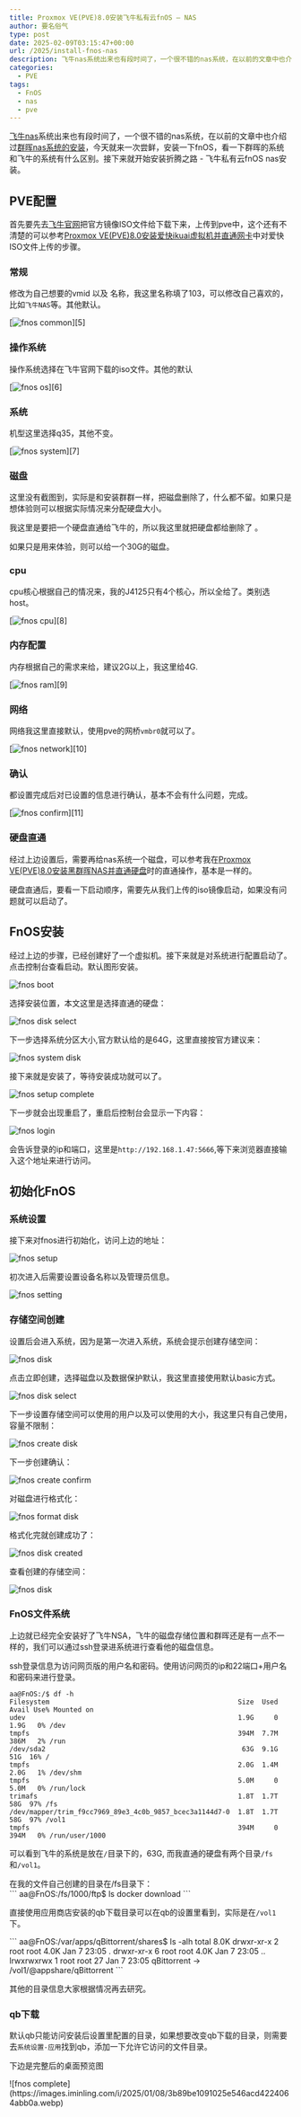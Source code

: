 ```yaml
---
title: Proxmox VE(PVE)8.0安装飞牛私有云fnOS – NAS
author: 要名俗气
type: post
date: 2025-02-09T03:15:47+00:00
url: /2025/install-fnos-nas
description: 飞牛nas系统出来也有段时间了，一个很不错的nas系统，在以前的文章中也介绍过[群晖nas系统的安装](https://www.iminling.com/2024/pve-install-nas "Proxmox VE(PVE)8.0安装黑群晖NAS并直通硬盘")，今天就来一次尝鲜，安装一下fnOS，看一下群晖的系统和飞牛的系统有什么区别。接下来就开始安装折腾之路 - 飞牛私有云fnOS nas安装。
categories:
  - PVE
tags:
  - FnOS
  - nas
  - pve
---
```

[飞牛nas](https://www.fnnas.com)系统出来也有段时间了，一个很不错的nas系统，在以前的文章中也介绍过[群晖nas系统的安装](https://www.iminling.com/2024/pve-install-nas "Proxmox VE(PVE)8.0安装黑群晖NAS并直通硬盘")，今天就来一次尝鲜，安装一下fnOS，看一下群晖的系统和飞牛的系统有什么区别。接下来就开始安装折腾之路 - 飞牛私有云fnOS nas安装。

## PVE配置

首先要先去[飞牛官网](https://www.fnnas.com/download)把官方镜像ISO文件给下载下来，上传到pve中，这个还有不清楚的可以参考[Proxmox VE(PVE)8.0安装爱快ikuai虚拟机并直通网卡](https://www.iminling.com/2024/pve-install-ikuai "Proxmox VE(PVE)8.0安装爱快ikuai虚拟机并直通网卡")中对爱快ISO文件上传的步骤。

### 常规

修改为自己想要的vmid 以及 名称，我这里名称填了103，可以修改自己喜欢的，比如`飞牛NAS`等。其他默认。

[![fnos common](https://images.iminling.com/i/2025/01/08/37837647596f9bb193eb5478ce1cde0f.webp)][5]

### 操作系统

操作系统选择在飞牛官网下载的iso文件。其他的默认

[![fnos os](https://images.iminling.com/i/2025/01/08/e4de0f82014a774996efa5f6568c0acf.webp)][6]

### 系统

机型这里选择q35，其他不变。

[![fnos system](https://images.iminling.com/i/2025/01/08/ffa5be3d705f4d6fae78b707bf0cc037.webp)][7]

### 磁盘

这里没有截图到，实际是和安装群群一样，把磁盘删除了，什么都不留。如果只是想体验则可以根据实际情况来分配硬盘大小。

我这里是要把一个硬盘直通给飞牛的，所以我这里就把硬盘都给删除了 。

如果只是用来体验，则可以给一个30G的磁盘。

### cpu

cpu核心根据自己的情况来，我的J4125只有4个核心，所以全给了。类别选host。

[![fnos cpu](https://images.iminling.com/i/2025/01/08/e0272ce01b4a02382119f02e9df93e3e.webp)][8]

### 内存配置

内存根据自己的需求来给，建议2G以上，我这里给4G.

[![fnos ram](https://images.iminling.com/i/2025/01/08/c2ec1daba8630f17c9a006afa1a9d040.webp)][9]

### 网络

网络我这里直接默认，使用pve的网桥`vmbr0`就可以了。

[![fnos network](https://images.iminling.com/i/2025/01/08/42a35339b69c2328ebeff937053706d2.webp)][10]

### 确认

都设置完成后对已设置的信息进行确认，基本不会有什么问题，完成。

[![fnos confirm](https://images.iminling.com/i/2025/01/08/c2f60e6ebc7d2de5314c6312dd7b1f52.webp)][11]

### 硬盘直通

经过上边设置后，需要再给nas系统一个磁盘，可以参考我在[Proxmox VE(PVE)8.0安装黑群晖NAS并直通硬盘](https://www.iminling.com/2024/pve-install-nas "Proxmox VE(PVE)8.0安装黑群晖NAS并直通硬盘")时的直通操作，基本是一样的。

硬盘直通后，要看一下启动顺序，需要先从我们上传的iso镜像启动，如果没有问题就可以启动了。

## FnOS安装

经过上边的步骤，已经创建好了一个虚拟机。接下来就是对系统进行配置启动了。点击控制台查看启动。默认图形安装。

![fnos boot](https://images.iminling.com/i/2025/01/08/366271dd2ffa0ef1821b8e3b86440a6c.webp)

选择安装位置，本文这里是选择直通的硬盘：

![fnos disk select](https://images.iminling.com/i/2025/01/08/e5ee329267cbe5bd4aae8fe6a258267a.webp)

下一步选择系统分区大小,官方默认给的是64G，这里直接按官方建议来：

![fnos system disk](https://images.iminling.com/i/2025/01/08/226fe70c13e5ab86147589ed6746b766.webp)

接下来就是安装了，等待安装成功就可以了。

![fnos setup complete](https://images.iminling.com/i/2025/01/08/cf81cf188faa745ddfe2c241b150d05e.webp)

下一步就会出现重启了，重启后控制台会显示一下内容：

![fnos login](https://images.iminling.com/i/2025/01/08/a09fdf42f173d00e8a376c07e7bb4305.webp)

会告诉登录的ip和端口，这里是`http://192.168.1.47:5666`,等下来浏览器直接输入这个地址来进行访问。

## 初始化FnOS

### 系统设置

接下来对fnos进行初始化，访问上边的地址：

![fnos setup](https://images.iminling.com/i/2025/01/08/d3c94bd7539929c05abffe55a8295ea2.webp)

初次进入后需要设置设备名称以及管理员信息。

![fnos setting](https://images.iminling.com/i/2025/01/08/e6061080b1049a0751792f173238d904.webp)

### 存储空间创建

设置后会进入系统，因为是第一次进入系统，系统会提示创建存储空间：

![fnos disk](https://images.iminling.com/i/2025/01/08/b312decdfb16d2338ac395e0f5485d23.webp)

点击立即创建，选择磁盘以及数据保护默认，我这里直接使用默认basic方式。

![fnos disk select ](https://images.iminling.com/i/2025/01/08/63391e0b3418e5fbf3be4f6819c88b68.webp)

下一步设置存储空间可以使用的用户以及可以使用的大小，我这里只有自己使用，容量不限制：

![fnos create disk](https://images.iminling.com/i/2025/01/08/e10b83abed66f0285f19eb6dfb5f1a25.webp)

下一步创建确认：

![fnos create confirm](https://images.iminling.com/i/2025/01/08/b02e6bce0be8396b9d261a020abc8d5d.webp)

对磁盘进行格式化：

![fnos format disk](https://images.iminling.com/i/2025/01/08/d75627947bc95dadc91e27fe57914980.webp)

格式化完就创建成功了：

![fnos disk created](https://images.iminling.com/i/2025/01/08/4488f9a7b2b8f817f1f48ef411064ae2.webp)

查看创建的存储空间：

![fnos disk](https://images.iminling.com/i/2025/01/08/cd7395e330ccc57ac0fe7fc80a122fe6.webp)

### FnOS文件系统

上边就已经完全安装好了飞牛NSA，飞牛的磁盘存储位置和群晖还是有一点不一样的，我们可以通过ssh登录进系统进行查看他的磁盘信息。

ssh登录信息为访问网页版的用户名和密码。使用访问网页的ip和22端口+用户名和密码来进行登录。

```
aa@FnOS:/$ df -h
Filesystem                                               Size  Used Avail Use% Mounted on
udev                                                     1.9G     0  1.9G   0% /dev
tmpfs                                                    394M  7.7M  386M   2% /run
/dev/sda2                                                 63G  9.1G   51G  16% /
tmpfs                                                    2.0G  1.4M  2.0G   1% /dev/shm
tmpfs                                                    5.0M     0  5.0M   0% /run/lock
trimafs                                                  1.8T  1.7T   58G  97% /fs
/dev/mapper/trim_f9cc7969_89e3_4c0b_9857_bcec3a1144d7-0  1.8T  1.7T   58G  97% /vol1
tmpfs                                                    394M     0  394M   0% /run/user/1000
```

可以看到飞牛的系统是放在`/`目录下的，63G, 而我直通的硬盘有两个目录`/fs`和`/vol1`。

<div data-page-id="SPIRdFXeFoo8mBxUJMgu3LHGsIe" data-lark-html-role="root" data-docx-has-block-data="false">
  <div class="ace-line ace-line old-record-id-YajHdl9ZxoJsJIxpfL0uECmrsrb">
    在我的文件自己创建的目录在/fs目录下：
  </div>

  <div>
    ```
aa@FnOS:/fs/1000/ftp$ ls
docker  download
```

<p>
  直接使用应用商店安装的qb下载目录可以在qb的设置里看到，实际是在<code>/vol1</code>下。</div>

  <div>
    ```
aa@FnOS:/var/apps/qBittorrent/shares$ ls -alh
total 8.0K
drwxr-xr-x 2 root root 4.0K Jan  7 23:05 .
drwxr-xr-x 6 root root 4.0K Jan  7 23:05 ..
lrwxrwxrwx 1 root root   27 Jan  7 23:05 qBittorrent -> /vol1/@appshare/qBittorrent
```

<p>
  其他的目录信息大家根据情况再去研究。
</p>
</div>

<h3>
  qb下载
</h3>

<div>
  默认qb只能访问安装后设置里配置的目录，如果想要改变qb下载的目录，则需要去<code>系统设置-应用</code>找到qb，添加一下允许它访问的文件目录。
</div></div>

<p>

</p>

<p>
  下边是完整后的桌面预览图
</p>

<p>
  ![fnos complete](https://images.iminling.com/i/2025/01/08/3b89be1091025e546acd4224064abb0a.webp)
</p>

